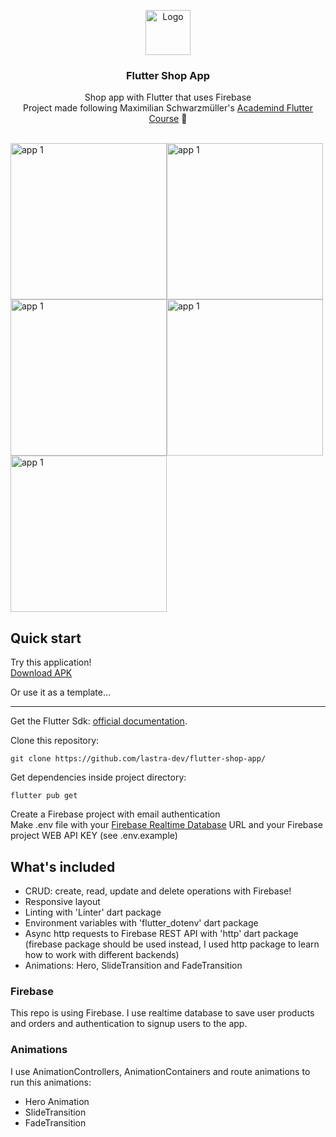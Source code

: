 <p align="center">
  <a href="https://flutter.io/">
    <img src="https://diegolaballos.com/files/images/flutter-icon.jpg" alt="Logo" width=72 height=72>
  </a>

  <h3 align="center">Flutter Shop App</h3>

  <p align="center">
    Shop app with Flutter that uses Firebase
    <br>
    Project made following Maximilian Schwarzmüller's <a href="https://pro.academind.com/p/learn-flutter-dart-to-build-ios-android-apps-2020">Academind Flutter Course</a> 🎯
    <br>
    <br>
    
  </p>
</p>

<p>
<img src="https://i.imgur.com/P2plCR6.png" alt="app 1" width="250"/><img src="https://i.imgur.com/hlthFek.png" alt="app 1" width="250"/><img src="https://i.imgur.com/9y088xW.png" alt="app 1" width="250"/><img src="https://i.imgur.com/3WVpv4Z.png" alt="app 1" width="250"/><img src="https://i.imgur.com/WYpVKsG.png" alt="app 1" width="250"/>
</p>

## Quick start

Try this application!  
[Download APK](https://github.com/lastra-dev/flutter-shop-app/releases)

Or use it as a template...
***

Get the Flutter Sdk: [official documentation](https://flutter.dev/docs/get-started/install).

Clone this repository:
```
git clone https://github.com/lastra-dev/flutter-shop-app/
```

Get dependencies inside project directory:
```
flutter pub get
```
Create a Firebase project with email authentication  
Make .env file with your [Firebase Realtime Database](https://firebase.google.com/docs/database) URL and your Firebase project WEB API KEY (see .env.example)


## What's included

* CRUD: create, read, update and delete operations with Firebase!
* Responsive layout
* Linting with 'Linter' dart package
* Environment variables with 'flutter_dotenv' dart package
* Async http requests to Firebase REST API with 'http' dart package (firebase package should be used instead, I used http package to learn how to work with different backends)
* Animations: Hero, SlideTransition and FadeTransition

### Firebase

This repo is using Firebase. I use realtime database to save user products and orders and authentication to signup users to the app.

### Animations
I use AnimationControllers, AnimationContainers and route animations to run this animations:
* Hero Animation
* SlideTransition
* FadeTransition
